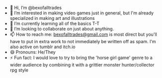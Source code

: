 - 👋 Hi, I’m @bexofalltrades
- 👀 I’m interested in making video games just in general, but I'm already specialized in making art and illustrations
- 🌱 I’m currently learning all of the basics T-T
- 💞️ I’m looking to collaborate on just about anything. 
- 📫 How to reach me: bexofalltrades@gmail.com is most direct but you'll have to put in extra work to not immediately be written off as spam. I'm also active on tumblr and itch.io
- 😄 Pronouns: He/They
- ⚡ Fun fact: I would love to try to bring the 'horse girl game' genre to a wider audience by combining it with a grittier monster hunter/collector rpg style 

<!---
bexofalltrades/bexofalltrades is a ✨ special ✨ repository because its `README.md` (this file) appears on your GitHub profile.
You can click the Preview link to take a look at your changes.
--->
